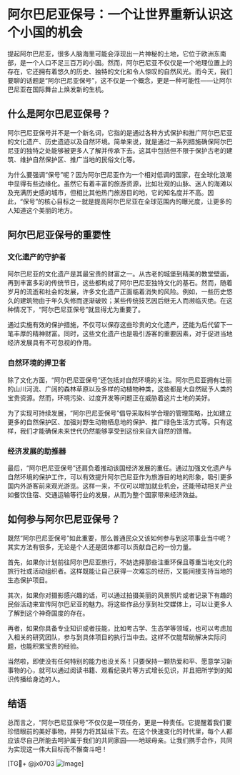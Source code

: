 # 阿尔巴尼亚保号：一个让世界重新认识这个小国的机会

提起阿尔巴尼亚，很多人脑海里可能会浮现出一片神秘的土地，它位于欧洲东南部，是一个人口不足三百万的小国。然而，阿尔巴尼亚不仅仅是一个地理位置上的存在，它还拥有着悠久的历史、独特的文化和令人惊叹的自然风光。而今天，我们要聊的话题是“阿尔巴尼亚保号”，这不仅是一个概念，更是一种可能性——让阿尔巴尼亚在国际舞台上焕发新的生机。

## 什么是阿尔巴尼亚保号？

阿尔巴尼亚保号并不是一个新名词，它指的是通过各种方式保护和推广阿尔巴尼亚的文化遗产、历史遗迹以及自然环境。简单来说，就是通过一系列措施确保阿尔巴尼亚的独特之处能够被更多人了解并传承下去。这其中包括但不限于保护古老的建筑、维护自然保护区、推广当地的民俗文化等。

为什么要强调“保号”呢？因为阿尔巴尼亚作为一个相对低调的国家，在全球化浪潮中显得有些边缘化。虽然它有着丰富的旅游资源，比如壮观的山脉、迷人的海滩以及充满历史感的城市，但相比其他热门旅游目的地，它的知名度并不高。因此，“保号”的核心目标之一就是提高阿尔巴尼亚在全球范围内的曝光度，让更多的人知道这个美丽的地方。

## 阿尔巴尼亚保号的重要性

### 文化遗产的守护者

阿尔巴尼亚的文化遗产是其最宝贵的财富之一。从古老的城堡到精美的教堂壁画，再到丰富多彩的传统节日，这些都构成了阿尔巴尼亚独特文化的基石。然而，随着岁月的流逝和社会的发展，许多文化遗产正面临着消失的风险。例如，一些历史悠久的建筑物由于年久失修而逐渐破败；某些传统技艺因后继无人而濒临灭绝。在这种情况下，“阿尔巴尼亚保号”就显得尤为重要了。

通过实施有效的保护措施，不仅可以保存这些珍贵的文化遗产，还能为后代留下一笔丰厚的精神财富。同时，这些文化遗产也是吸引游客的重要因素，对于促进当地经济发展具有不可忽视的作用。

### 自然环境的捍卫者

除了文化方面，“阿尔巴尼亚保号”还包括对自然环境的关注。阿尔巴尼亚拥有壮丽的山川河流、广阔的森林草原以及多样的动植物种类，这些都是大自然赋予人类的宝贵资源。然而，环境污染、过度开发等问题正在威胁着这片土地的美好。

为了实现可持续发展，“阿尔巴尼亚保号”倡导采取科学合理的管理策略，比如建立更多的自然保护区、加强对野生动物栖息地的保护、推广绿色生活方式等。只有这样，我们才能确保未来世代仍然能够享受到这份来自大自然的馈赠。

### 经济发展的助推器

最后，“阿尔巴尼亚保号”还肩负着推动该国经济发展的重任。通过加强文化遗产与自然环境的保护工作，可以有效提升阿尔巴尼亚作为旅游目的地的形象，吸引更多国内外游客前来观光游览。这样一来，不仅可以增加就业机会，还能带动相关产业如餐饮住宿、交通运输等行业的发展，从而为整个国家带来经济效益。

## 如何参与阿尔巴尼亚保号？

既然“阿尔巴尼亚保号”如此重要，那么普通民众又该如何参与到这项事业当中呢？其实方法有很多，无论是个人还是团体都可以贡献自己的一份力量。

首先，如果你计划前往阿尔巴尼亚旅行，不妨选择那些注重环保且尊重当地文化的旅行社或活动组织者。这样既能让自己获得一次难忘的经历，又能间接支持当地的生态保护项目。

其次，如果你对摄影感兴趣的话，可以通过拍摄美丽的风景照片或者记录下有趣的民俗活动来宣传阿尔巴尼亚的魅力。将这些作品分享到社交媒体上，可以让更多人了解到这个神奇国度的存在。

再者，如果你具备专业知识或者技能，比如考古学、生态学等领域，也可以考虑加入相关的研究团队，参与到具体项目的执行当中去。这样不仅能帮助解决实际问题，也能积累宝贵的经验。

当然啦，即使没有任何特别的能力也没关系！只要保持一颗热爱和平、愿意学习新事物的心，就可以通过阅读书籍、观看纪录片等方式增长见识，并且把所学到的知识传播给身边的人。

## 结语

总而言之，“阿尔巴尼亚保号”不仅仅是一项任务，更是一种责任。它提醒着我们要珍惜眼前的美好事物，并努力将其延续下去。在这个快速变化的时代里，每个人都应该尽自己所能去呵护属于我们的共同家园——地球母亲。让我们携手合作，共同为实现这一伟大目标而不懈奋斗吧！

[TG💪+ @jx0703 ![Image](https://github.com/user-attachments/assets/dbca1d08-cadb-493c-b0ec-ad6f7a83f270)]
